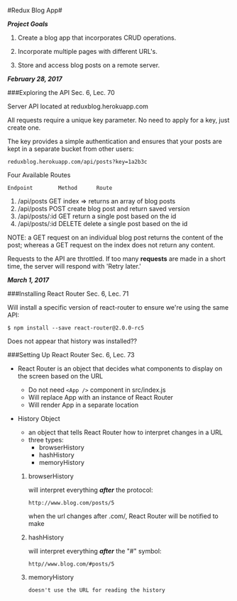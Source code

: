 #Redux Blog App#

***Project Goals***

1.  Create a blog app that incorporates CRUD operations.

2.  Incorporate multiple pages with different URL's.

3.  Store and access blog posts on a remote server.

***February 28, 2017***

###Exploring the API
Sec. 6, Lec. 70

Server API located at reduxblog.herokuapp.com

All requests require a unique key parameter.  No need to apply for a key, just create one.  

The key provides a simple authentication and ensures that your posts are kept in a separate bucket from other users:
    
    reduxblog.herokuapp.com/api/posts?key=1a2b3c

Four Available Routes

    Endpoint        Method      Route
1.  /api/posts      GET         index => returns an array of blog posts
2.  /api/posts      POST        create blog post and return saved version
3.  /api/posts/:id  GET         return a single post based on the id
4.  /api/posts/:id  DELETE      delete a single post based on the id

NOTE:  a GET request on an individual blog post returns the content of the post; whereas a GET request on the index does not return any content.

Requests to the API are throttled.  If too many __requests__ are made in a short time, the server will respond with 'Retry later.'


***March 1, 2017***

###Installing React Router
Sec. 6, Lec. 71

Will install a specific version of react-router to ensure we're using the same API:

    $ npm install --save react-router@2.0.0-rc5

Does not appear that history was installed??


###Setting Up React Router
Sec. 6, Lec. 73

*   React Router is an object that decides what components to display on the screen based on the URL
    -   Do not need `<App />` component in src/index.js
    -   Will replace App with an instance of React Router
    -   Will render App in a separate location

*   History Object

    - an object that tells React Router how to interpret changes in a URL
    - three types:
        + browserHistory
        + hashHistory
        + memoryHistory

    1.  browserHistory

        will interpret everything ***after*** the protocol:
    
            http://www.blog.com/posts/5

        when the url changes after .com/, React Router will be notified to make
    
    2.  hashHistory 
    
        will interpret everything ***after*** the "#" symbol:

            http//www.blog.com/#posts/5

    3.  memoryHistory
        
            doesn't use the URL for reading the history




